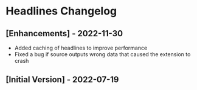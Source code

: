 # Headlines Changelog

## [Enhancements] - 2022-11-30

- Added caching of headlines to improve performance
- Fixed a bug if source outputs wrong data that caused the extension to crash

## [Initial Version] - 2022-07-19